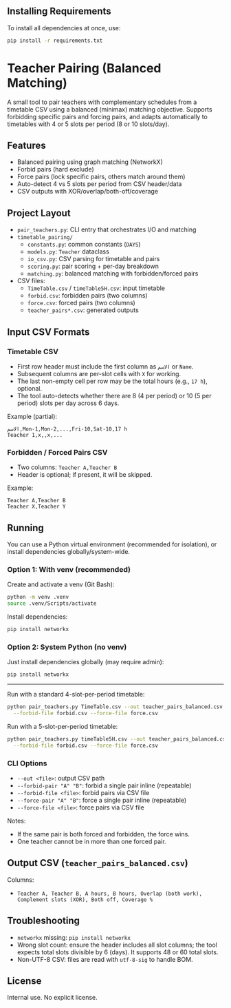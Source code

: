 ## Installing Requirements

To install all dependencies at once, use:

```bash
pip install -r requirements.txt
```

# Teacher Pairing (Balanced Matching)

A small tool to pair teachers with complementary schedules from a timetable CSV using a balanced (minimax) matching objective. Supports forbidding specific pairs and forcing pairs, and adapts automatically to timetables with 4 or 5 slots per period (8 or 10 slots/day).

## Features

- Balanced pairing using graph matching (NetworkX)
- Forbid pairs (hard exclude)
- Force pairs (lock specific pairs, others match around them)
- Auto-detect 4 vs 5 slots per period from CSV header/data
- CSV outputs with XOR/overlap/both-off/coverage

## Project Layout

- `pair_teachers.py`: CLI entry that orchestrates I/O and matching
- `timetable_pairing/`
  - `constants.py`: common constants (`DAYS`)
  - `models.py`: `Teacher` dataclass
  - `io_csv.py`: CSV parsing for timetable and pairs
  - `scoring.py`: pair scoring + per-day breakdown
  - `matching.py`: balanced matching with forbidden/forced pairs
- CSV files:
  - `TimeTable.csv` / `timeTable5H.csv`: input timetable
  - `forbid.csv`: forbidden pairs (two columns)
  - `force.csv`: forced pairs (two columns)
  - `teacher_pairs*.csv`: generated outputs

## Input CSV Formats

### Timetable CSV
- First row header must include the first column as `الاسم` or `Name`.
- Subsequent columns are per-slot cells with `X` for working.
- The last non-empty cell per row may be the total hours (e.g., `17 h`), optional.
- The tool auto-detects whether there are 8 (4 per period) or 10 (5 per period) slots per day across 6 days.

Example (partial):
```
الاسم,Mon-1,Mon-2,...,Fri-10,Sat-10,17 h
Teacher 1,x,,x,...
```

### Forbidden / Forced Pairs CSV
- Two columns: `Teacher A,Teacher B`
- Header is optional; if present, it will be skipped.

Example:
```
Teacher A,Teacher B
Teacher X,Teacher Y
```


## Running

You can use a Python virtual environment (recommended for isolation), or install dependencies globally/system-wide.

### Option 1: With venv (recommended)
Create and activate a venv (Git Bash):
```bash
python -m venv .venv
source .venv/Scripts/activate
```
Install dependencies:
```bash
pip install networkx
```

### Option 2: System Python (no venv)
Just install dependencies globally (may require admin):
```bash
pip install networkx
```

---

Run with a standard 4-slot-per-period timetable:
```bash
python pair_teachers.py TimeTable.csv --out teacher_pairs_balanced.csv \
  --forbid-file forbid.csv --force-file force.csv
```

Run with a 5-slot-per-period timetable:
```bash
python pair_teachers.py timeTable5H.csv --out teacher_pairs_balanced.csv \
  --forbid-file forbid.csv --force-file force.csv
```

### CLI Options
- `--out <file>`: output CSV path
- `--forbid-pair "A" "B"`: forbid a single pair inline (repeatable)
- `--forbid-file <file>`: forbid pairs via CSV file
- `--force-pair "A" "B"`: force a single pair inline (repeatable)
- `--force-file <file>`: force pairs via CSV file

Notes:
- If the same pair is both forced and forbidden, the force wins.
- One teacher cannot be in more than one forced pair.

## Output CSV (`teacher_pairs_balanced.csv`)
Columns:
- `Teacher A, Teacher B, A hours, B hours, Overlap (both work), Complement slots (XOR), Both off, Coverage %`


## Troubleshooting
- `networkx` missing: `pip install networkx`
- Wrong slot count: ensure the header includes all slot columns; the tool expects total slots divisible by 6 (days). It supports 48 or 60 total slots.
- Non-UTF-8 CSV: files are read with `utf-8-sig` to handle BOM.

## License
Internal use. No explicit license.
